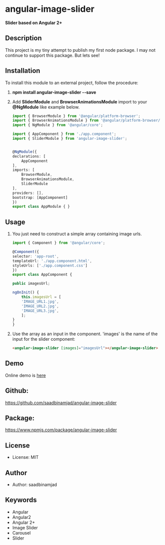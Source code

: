 # angular-image-slider

**Slider based on Angular 2+**

## Description
This project is my tiny attempt to publish my first node package. I may not continue to support this package. But lets see!

## Installation

To install this module to an external project, follow the procedure:

1. __npm install angular-image-slider --save__

2. Add __SliderModule__ and __BrowserAnimationsModule__ import to your __@NgModule__ like example below. 
  
    ```ts
    import { BrowserModule } from '@angular/platform-browser';
    import { BrowserAnimationsModule } from '@angular/platform-browser/animations';
    import { NgModule } from '@angular/core';

    import { AppComponent } from './app.component';
    import { SliderModule } from 'angular-image-slider';


    @NgModule({
    declarations: [
        AppComponent
    ],
    imports: [
        BrowserModule,
        BrowserAnimationsModule,
        SliderModule
    ],
    providers: [],
    bootstrap: [AppComponent]
    })
    export class AppModule { }
    ```
## Usage

1. You just need to construct a simple array containing image urls.

    ```ts
    import { Component } from '@angular/core';

    @Component({
    selector: 'app-root',
    templateUrl: './app.component.html',
    styleUrls: ['./app.component.css']
    })
    export class AppComponent {

    public imagesUrl;

    ngOnInit() {
        this.imagesUrl = [
        'IMAGE_URL1.jpg',
        'IMAGE_URL2.jpg',
        'IMAGE_URL3.jpg',
        ];
    }
    }
    ```

2.  Use the array as an input in the component. 'images' is the name of the input for the slider component:

    ```html
    <angular-image-slider [images]="imagesUrl"></angular-image-slider>
    ```
## Demo
Online demo is [here](https://saadbinamjad.github.io/angular-image-slider/)

## Github: 
https://github.com/saadbinamjad/angular-image-slider

## Package: 
https://www.npmjs.com/package/angular-image-slider

## License
* License: MIT

## Author
* Author: saadbinamjad

## Keywords
* Angular
* Angular2
* Angular 2+
* Image Slider
* Carousel
* Slider 
